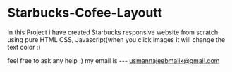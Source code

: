 # Starbucks-Cofee-Layoutt
In this Project i have created Starbucks responsive website from scratch using pure HTML CSS, Javascript(when you click images it will change the text color :)

feel free to ask any help :) my email is --- usmannajeebmalik@gmail.com
